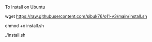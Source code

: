 To Install on Ubuntu

wget https://raw.githubusercontent.com/sibuk76/o11-v3/main/install.sh

chmod +x install.sh

./install.sh
